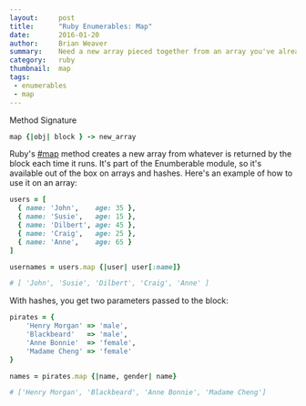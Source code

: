 ```yaml
---
layout:     post
title:      "Ruby Enumerables: Map"
date:       2016-01-20
author:     Brian Weaver
summary:    Need a new array pieced together from an array you've already got? Map may be just what you're looking for.
category:   ruby
thumbnail:  map
tags:
 - enumerables
 - map
---
```


Method Signature

```ruby
map {|obj| block } -> new_array
```

Ruby's [#map](https://ruby-doc.org/core-2.3.1/Enumerable.html#method-i-map) method creates a new array from whatever is returned by the block each time it runs. It's part of the Enumberable module, so it's available out of the box on arrays and hashes. Here's an example of how to use it on an array:

```ruby
users = [
  { name: 'John',    age: 35 },
  { name: 'Susie',   age: 15 },
  { name: 'Dilbert', age: 45 },
  { name: 'Craig',   age: 25 },
  { name: 'Anne',    age: 65 }
]

usernames = users.map {|user| user[:name]}

# [ 'John', 'Susie', 'Dilbert', 'Craig', 'Anne' ]
```

With hashes, you get two parameters passed to the block:

```ruby
pirates = {
    'Henry Morgan' => 'male',
    'Blackbeard'   => 'male',
    'Anne Bonnie'  => 'female',
    'Madame Cheng' => 'female'
}

names = pirates.map {|name, gender| name}

# ['Henry Morgan', 'Blackbeard', 'Anne Bonnie', 'Madame Cheng']

```
